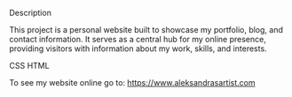 Description


This project is a personal website built to showcase my portfolio, blog, and contact information. 
It serves as a central hub for my online presence, providing visitors with information about my work, skills, and interests.

CSS
HTML

To see my website online go to: https://www.aleksandrasartist.com
